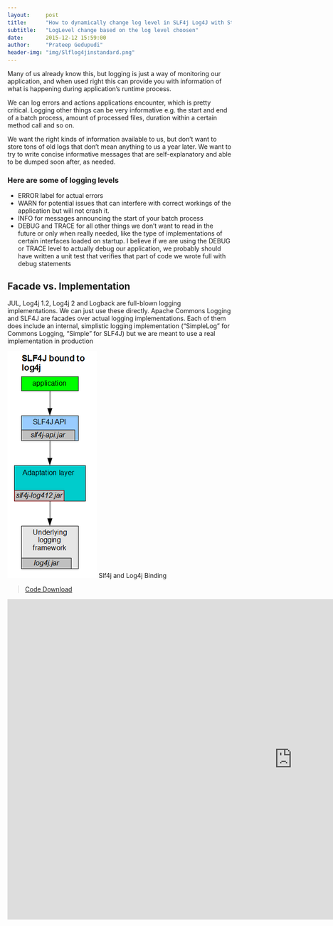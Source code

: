 ```yaml
---
layout:     post
title:      "How to dynamically change log level in SLF4j Log4J with Standalone Java Class"
subtitle:   "LogLevel change based on the log level choosen"
date:       2015-12-12 15:59:00
author:     "Prateep Gedupudi"
header-img: "img/Slflog4jinstandard.png"
---
```

<p>
	Many of us already know this, but logging is just a way of monitoring our application, and when used right this can provide you with information of what is happening during application’s runtime process.
</p>
<p>
	We can log errors and actions applications encounter, which is pretty critical. Logging other things can be very informative e.g. the start and end of a batch process, amount of processed files, duration within a certain method call and so on.
</p>
<p>
	We want the right kinds of information available to us, but don’t want to store tons of old logs that don’t mean anything to us a year later. We want to try to write concise informative messages that are self-explanatory and able to be dumped soon after, as needed.
</p>
<h3 class="section-heading">Here are some of logging levels</h3>
<ul class="list-group">
  <li class="list-group-item">ERROR label for actual errors</li>
  <li class="list-group-item">WARN for potential issues that can interfere with correct workings of the application but will not crash it.</li>
  <li class="list-group-item">INFO for messages announcing the start of your batch process</li>
  <li class="list-group-item">DEBUG and TRACE for all other things we don’t want to read in the future or only when really needed, like the type of implementations of certain interfaces loaded on startup. I believe if we are using the DEBUG or TRACE level to actually debug our application, we probably should have written a unit test that verifies that part of code we wrote full with debug statements</li>
</ul>

<h2 class="section-heading">Facade vs. Implementation</h2>
<p>
	JUL, Log4j 1.2, Log4j 2 and Logback are full-blown logging implementations. We can just use these directly.
	Apache Commons Logging and SLF4J are facades over actual logging implementations. Each of them does include an internal, simplistic logging implementation (“SimpleLog” for Commons Logging, “Simple” for SLF4J) but we are meant to use a real implementation in production
</p>
<img class="img-responsive center-block" src="/img/slf4jlog4jbinding.png" alt="">
<span class="caption text-muted">Slf4j and Log4j Binding</span>
<blockquote><a href="https://github.com/prateepgedupudi/Slf4jLog4jDemoApp.git">Code Download</a> </blockquote>

<div class="embed-responsive embed-responsive-16by9">
	<iframe width="1280" height="720" src="https://www.youtube.com/embed/9KJDWEyuhgE" frameborder="0" allowfullscreen></iframe>
</div>
